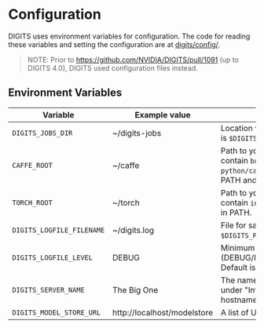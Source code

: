 # Configuration

DIGITS uses environment variables for configuration.
The code for reading these variables and setting the configuration are at [digits/config/](../digits/config/).

> NOTE: Prior to https://github.com/NVIDIA/DIGITS/pull/1091 (up to DIGITS 4.0), DIGITS used configuration files instead.


## Environment Variables

| Variable | Example value | Description |
| --- | --- | --- |
| `DIGITS_JOBS_DIR` | ~/digits-jobs | Location where job files are stored. Default is `$DIGITS_ROOT/digits/jobs`. |
| `CAFFE_ROOT` | ~/caffe | Path to your local Caffe build. Should contain `build/tools/caffe` and `python/caffe/`. If unset, looks for caffe in PATH and PYTHONPATH.|
| `TORCH_ROOT` | ~/torch | Path to your local Torch build. Should contain `install/bin/th`. If unset, looks for th in PATH. |
| `DIGITS_LOGFILE_FILENAME` | ~/digits.log | File for saving log messages. Default is `$DIGITS_ROOT/digits/digits.log`. |
| `DIGITS_LOGFILE_LEVEL` | DEBUG | Minimum log message level to be saved (DEBUG/INFO/WARNING/ERROR/CRITICAL). Default is INFO. |
| `DIGITS_SERVER_NAME` | The Big One | The name of the server (accessible in the UI under "Info"). Default is the system hostname. |
| `DIGITS_MODEL_STORE_URL` | http://localhost/modelstore | A list of URL's, separated by comma. |
